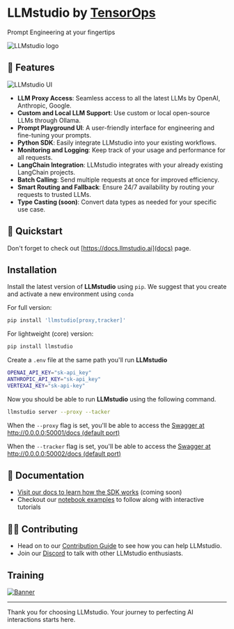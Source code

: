# LLMstudio by [TensorOps](http://tensorops.ai "TensorOps")

Prompt Engineering at your fingertips

![LLMstudio logo](https://imgur.com/Xqsj6V2.gif)

## 🌟 Features

![LLMstudio UI](https://imgur.com/wrwiIUs.png)

- **LLM Proxy Access**: Seamless access to all the latest LLMs by OpenAI, Anthropic, Google.
- **Custom and Local LLM Support**: Use custom or local open-source LLMs through Ollama.
- **Prompt Playground UI**: A user-friendly interface for engineering and fine-tuning your prompts.
- **Python SDK**: Easily integrate LLMstudio into your existing workflows.
- **Monitoring and Logging**: Keep track of your usage and performance for all requests.
- **LangChain Integration**: LLMstudio integrates with your already existing LangChain projects.
- **Batch Calling**: Send multiple requests at once for improved efficiency.
- **Smart Routing and Fallback**: Ensure 24/7 availability by routing your requests to trusted LLMs.
- **Type Casting (soon)**: Convert data types as needed for your specific use case.

## 🚀 Quickstart

Don't forget to check out [https://docs.llmstudio.ai](docs) page.

## Installation

Install the latest version of **LLMstudio** using `pip`. We suggest that you create and activate a new environment using `conda`

For full version:
```bash
pip install 'llmstudio[proxy,tracker]'
```

For lightweight (core) version:
```bash
pip install llmstudio
```

Create a `.env` file at the same path you'll run **LLMstudio**

```bash
OPENAI_API_KEY="sk-api_key"
ANTHROPIC_API_KEY="sk-api_key"
VERTEXAI_KEY="sk-api-key"
```

Now you should be able to run **LLMstudio** using the following command.

```bash
llmstudio server --proxy --tacker
```

When the `--proxy` flag is set, you'll be able to access the [Swagger at http://0.0.0.0:50001/docs (default port)](http://0.0.0.0:50001/docs)

When the `--tracker` flag is set, you'll be able to access the [Swagger at http://0.0.0.0:50002/docs (default port)](http://0.0.0.0:50002/docs)

## 📖 Documentation

- [Visit our docs to learn how the SDK works](https://docs.LLMstudio.ai) (coming soon)
- Checkout our [notebook examples](https://github.com/TensorOpsAI/LLMstudio/tree/main/examples) to follow along with interactive tutorials

## 👨‍💻 Contributing

- Head on to our [Contribution Guide](https://github.com/TensorOpsAI/LLMstudio/tree/main/CONTRIBUTING.md) to see how you can help LLMstudio.
- Join our [Discord](https://discord.gg/GkAfPZR9wy) to talk with other LLMstudio enthusiasts.

## Training

[![Banner](https://imgur.com/XTRFZ4m.png)](https://www.tensorops.ai/llm-studio-workshop)

---

Thank you for choosing LLMstudio. Your journey to perfecting AI interactions starts here.

